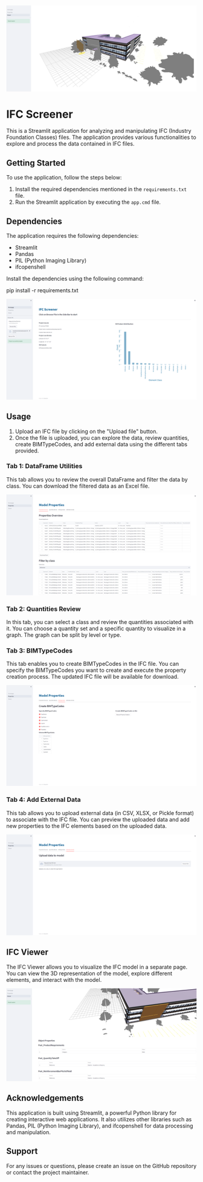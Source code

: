 ![Project Name](Images/Viewer.png)

# IFC Screener

This is a Streamlit application for analyzing and manipulating IFC (Industry Foundation Classes) files. The application provides various functionalities to explore and process the data contained in IFC files.

## Getting Started

To use the application, follow the steps below:

1. Install the required dependencies mentioned in the `requirements.txt` file.
2. Run the Streamlit application by executing the `app.cmd` file.


## Dependencies

The application requires the following dependencies:

- Streamlit
- Pandas
- PIL (Python Imaging Library)
- ifcopenshell

Install the dependencies using the following command:

pip install -r requirements.txt


![Project Name](Images/Homepage.png)

## Usage

1. Upload an IFC file by clicking on the "Upload file" button.
2. Once the file is uploaded, you can explore the data, review quantities, create BIMTypeCodes, and add external data using the different tabs provided.

### Tab 1: DataFrame Utilities

This tab allows you to review the overall DataFrame and filter the data by class. You can download the filtered data as an Excel file.

![Project Name](Images/Quantities.png)

### Tab 2: Quantities Review

In this tab, you can select a class and review the quantities associated with it. You can choose a quantity set and a specific quantity to visualize in a graph. The graph can be split by level or type.


### Tab 3: BIMTypeCodes

This tab enables you to create BIMTypeCodes in the IFC file. You can specify the BIMTypeCodes you want to create and execute the property creation process. The updated IFC file will be available for download.

![Project Name](Images/bimtypecodes.png)

### Tab 4: Add External Data

This tab allows you to upload external data (in CSV, XLSX, or Pickle format) to associate with the IFC file. You can preview the uploaded data and add new properties to the IFC elements based on the uploaded data.

![Project Name](Images/uploaddata.png)

## IFC Viewer

The IFC Viewer allows you to visualize the IFC model in a separate page. You can view the 3D representation of the model, explore different elements, and interact with the model.

![Project Name](Images/ViewerProp.png)

## Acknowledgements

This application is built using Streamlit, a powerful Python library for creating interactive web applications. It also utilizes other libraries such as Pandas, PIL (Python Imaging Library), and ifcopenshell for data processing and manipulation.

## Support

For any issues or questions, please create an issue on the GitHub repository or contact the project maintainer.
